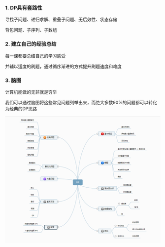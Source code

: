 ### 1. DP具有套路性

寻找子问题、递归求解、重叠子问题、无后效性、状态存储

背包问题、子序列、子数组

### 2. 建立自己的经验总结

每一课都要总结自己的学习感受

并辅以适度的刷题，通过循序渐进的方式提升刷题速度和难度

### 3. 脑图

计算机能做的无非就是穷举

我们可以通过脑图将这些常见问题列举出来，而绝大多数90%的问题都可以转化为经典的DP思路

![image-20200915094648342](导读.assets/image-20200915094648342.png)